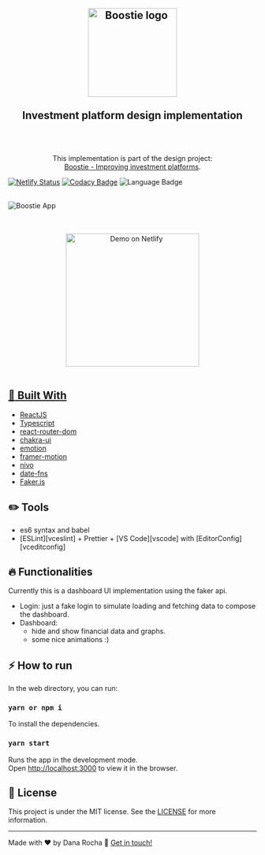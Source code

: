 <h2 align="center">
    <img alt="Boostie logo" src="https://res.cloudinary.com/danarocha/image/upload/v1601053438/github/boostie-logo_ezcwor.png"  width="180px"/>
    <br />
    <br />
    Investment platform design implementation
</h2>
<br /><br />
<p align="center" >
  This implementation is part of the design project: <br /> <a href="https://www.behance.net/gallery/103975967/Improving-Investment-Platforms">Boostie - Improving investment platforms</a>.
  
  [![Netlify Status](https://api.netlify.com/api/v1/badges/500c6087-aa13-4630-b302-fb0a89bfa710/deploy-status)](https://app.netlify.com/sites/boostie/deploys)
  [![Codacy Badge](https://app.codacy.com/project/badge/Grade/b0135ed3438f4460a7c37da5d2aa16d2)](https://www.codacy.com/manual/danarocha-br/boostie/dashboard?utm_source=github.com&amp;utm_medium=referral&amp;utm_content=danarocha-br/boostie&amp;utm_campaign=Badge_Grade)
  ![Language Badge](https://img.shields.io/github/languages/count/danarocha-br/boostie)
</p>
<br />
<img alt="Boostie App" src="https://res.cloudinary.com/danarocha/image/upload/v1600347001/Browsers_k153r7.jpg"  />

<p align="center" >
<br />
<br />
  <a href="https://boostie.netlify.app" target="_blank">
    <img width='270px' alt="Demo on Netlify" src="https://res.cloudinary.com/danarocha/image/upload/v1601147332/github/netlify-button_gyy8w9.png"
  </a>
  <br />
  <br />
</p>

## :rocket: Built With

- [ReactJS](https://reactjs.org/)
- [Typescript](https://www.typescriptlang.org/)
- [react-router-dom](https://github.com/ReactTraining/react-router)
- [chakra-ui](https://chakra-ui.com/)
- [emotion](https://emotion.sh/docs/styled)
- [framer-motion](https://www.framer.com/motion/)
- [nivo](https://nivo.rocks)
- [date-fns](https://date-fns.org/)
- [Faker.js](https://github.com/marak/Faker.js/)

## :pencil2: Tools

- es6 syntax and babel
- [ESLint][vceslint] + Prettier + [VS Code][vscode] with [EditorConfig][vceditconfig]

## :fire: Functionalities

Currently this is a dashboard UI implementation using the faker api.

- Login: just a fake login to simulate loading and fetching data to compose the dashboard.
  <br />
- Dashboard:
  - hide and show financial data and graphs.
  - some nice animations :)

## :zap: How to run

In the web directory, you can run:

### `yarn or npm i`

To install the dependencies.

### `yarn start`

Runs the app in the development mode.<br />
Open <http://localhost:3000> to view it in the browser.

## :memo: License

This project is under the MIT license. See the [LICENSE](https://github.com/danarocha-br/boostie/blob/staging/LICENSE) for more information.

---

Made with ♥ by Dana Rocha :wave: [Get in touch!](https://www.linkedin.com/in/danarocha/)
